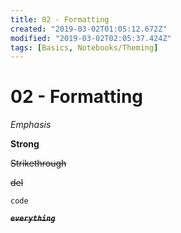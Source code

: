```yaml
---
title: 02 - Formatting
created: "2019-03-02T01:05:12.672Z"
modified: "2019-03-02T02:05:37.424Z"
tags: [Basics, Notebooks/Theming]
---
```


# 02 - Formatting

_Emphasis_

**Strong**

~~Strikethrough~~

<del>del</del>

`code`

~~_**`everything`**_~~
